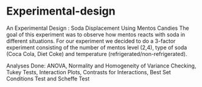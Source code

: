 # Experimental-design
An Experimental Design : Soda Displacement Using Mentos Candies
The goal of this experiment was to observe how mentos reacts with soda in different situations.
For our experiment we decided to do a 3-factor experiment consisting of the number of mentos level (2,4), type of soda (Coca Cola, Diet Coke) and temperature (refrigerated/non-refrigerated).

Analyses Done: ANOVA, Normality and Homogeneity of Variance Checking, Tukey Tests, Interaction Plots, Contrasts for Interactions, Best Set Conditions Test and Scheffe Test
